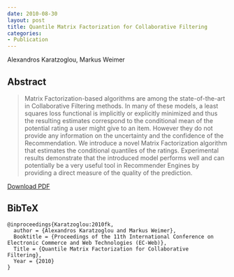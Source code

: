 ```yaml
---
date: 2010-08-30
layout: post
title: Quantile Matrix Factorization for Collaborative Filtering
categories:
- Publication
---
```


Alexandros Karatzoglou, Markus Weimer

## Abstract

<blockquote>Matrix Factorization-based algorithms are among the state-of-the-art in Collaborative Filtering methods. In many of these models, a least squares loss functional is implicitly or explicitly minimized and thus the resulting estimates correspond to the conditional mean of the potential rating a user might give to an item. However they do not provide any information on the uncertainty and the confidence of the Recommendation. We introduce a novel Matrix Factorization algorithm that estimates the conditional quantiles of the ratings. Experimental results demonstrate that the introduced model performs well and can potentially be a very useful tool in Recommender Engines by providing a direct measure of the quality of the prediction.</blockquote>


[Download PDF](http://cs.markusweimer.com/pub/2010/2010-ECWEB.pdf)


## BibTeX
    @inproceedings{Karatzoglou:2010fk, 
      author = {Alexandros Karatzoglou and Markus Weimer}, 
      Booktitle = {Proceedings of the 11th International Conference on Electronic Commerce and Web Technologies (EC-Web)}, 
      Title = {Quantile Matrix Factorization for Collaborative Filtering}, 
      Year = {2010}
    }
